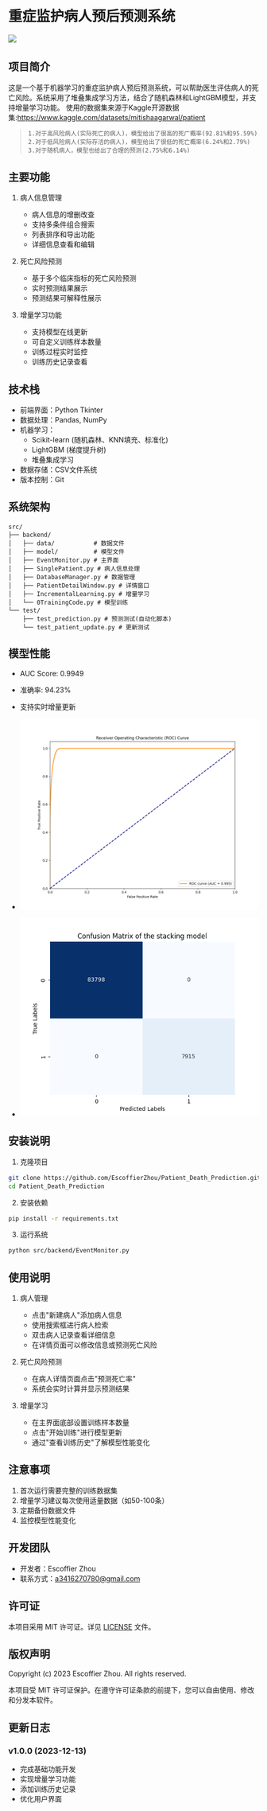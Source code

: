 # 重症监护病人预后预测系统


<img src="https://counter.seku.su/cmoe?name=Patient_Death_Prediction&theme=r34"/>


## 项目简介
这是一个基于机器学习的重症监护病人预后预测系统，可以帮助医生评估病人的死亡风险。系统采用了堆叠集成学习方法，结合了随机森林和LightGBM模型，并支持增量学习功能。
使用的数据集来源于Kaggle开源数据集:https://www.kaggle.com/datasets/mitishaagarwal/patient

>   ```txt
>   1.对于高风险病人(实际死亡的病人)，模型给出了很高的死广概率(92.81%和95.59%)
>   2.对于低风险病人(实际存活的病人)，模型给出了很低的死亡概率(6.24%和2.79%)
>   3.对于随机病人，模型也给出了合理的预测(2.75%和6.14%)
>   ```

## 主要功能
1. 病人信息管理
   - 病人信息的增删改查
   - 支持多条件组合搜索
   - 列表排序和导出功能
   - 详细信息查看和编辑

2. 死亡风险预测
   - 基于多个临床指标的死亡风险预测
   - 实时预测结果展示
   - 预测结果可解释性展示

3. 增量学习功能
   - 支持模型在线更新
   - 可自定义训练样本数量
   - 训练过程实时监控
   - 训练历史记录查看

## 技术栈
- 前端界面：Python Tkinter
- 数据处理：Pandas, NumPy
- 机器学习：
  - Scikit-learn (随机森林、KNN填充、标准化)
  - LightGBM (梯度提升树)
  - 堆叠集成学习
- 数据存储：CSV文件系统
- 版本控制：Git

## 系统架构
```
src/
├── backend/
│   ├── data/           # 数据文件
│   ├── model/          # 模型文件
│   ├── EventMonitor.py # 主界面
│   ├── SinglePatient.py # 病人信息处理
│   ├── DatabaseManager.py # 数据管理
│   ├── PatientDetailWindow.py # 详情窗口
│   ├── IncrementalLearning.py # 增量学习
│   └── 0TrainingCode.py # 模型训练
└── test/
    ├── test_prediction.py # 预测测试(自动化脚本)
    └── test_patient_update.py # 更新测试
```

## 模型性能
- AUC Score: 0.9949

- 准确率: 94.23%

- 支持实时增量更新

- ![roc_curve](src/backend/model/roc_curve.png)

- ![confusion_matrix](src/backend/model/confusion.png)


## 安装说明
1. 克隆项目
```bash
git clone https://github.com/EscoffierZhou/Patient_Death_Prediction.git
cd Patient_Death_Prediction
```

2. 安装依赖
```bash
pip install -r requirements.txt
```

3. 运行系统
```bash
python src/backend/EventMonitor.py
```

## 使用说明
1. 病人管理
   - 点击"新建病人"添加病人信息
   - 使用搜索框进行病人检索
   - 双击病人记录查看详细信息
   - 在详情页面可以修改信息或预测死亡风险

2. 死亡风险预测
   - 在病人详情页面点击"预测死亡率"
   - 系统会实时计算并显示预测结果

3. 增量学习
   - 在主界面底部设置训练样本数量
   - 点击"开始训练"进行模型更新
   - 通过"查看训练历史"了解模型性能变化

## 注意事项
1. 首次运行需要完整的训练数据集
2. 增量学习建议每次使用适量数据（如50-100条）
3. 定期备份数据文件
4. 监控模型性能变化

## 开发团队
- 开发者：Escoffier Zhou
- 联系方式：a3416270780@gmail.com

## 许可证
本项目采用 MIT 许可证。详见 [LICENSE](LICENSE) 文件。

## 版权声明
Copyright (c) 2023 Escoffier Zhou. All rights reserved.

本项目受 MIT 许可证保护。在遵守许可证条款的前提下，您可以自由使用、修改和分发本软件。

## 更新日志
### v1.0.0 (2023-12-13)
- 完成基础功能开发
- 实现增量学习功能
- 添加训练历史记录
- 优化用户界面

